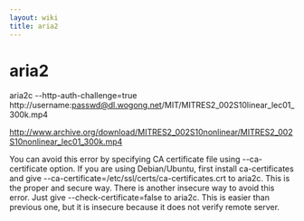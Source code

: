 ```yaml
---
layout: wiki
title: aria2
---
```


# aria2

aria2c --http-auth-challenge=true http://username:passwd@dl.wogong.net/MIT/MITRES2_002S10linear_lec01_300k.mp4

http://www.archive.org/download/MITRES2_002S10nonlinear/MITRES2_002S10nonlinear_lec01_300k.mp4

You can avoid this error by specifying CA certificate file using --ca-certificate option. If you are using Debian/Ubuntu, first install ca-certificates and give --ca-certificate=/etc/ssl/certs/ca-certificates.crt to aria2c. This is the proper and secure way.
There is another insecure way to avoid this error. Just give --check-certificate=false to aria2c.
This is easier than previous one, but it is insecure because it does not verify remote server.

